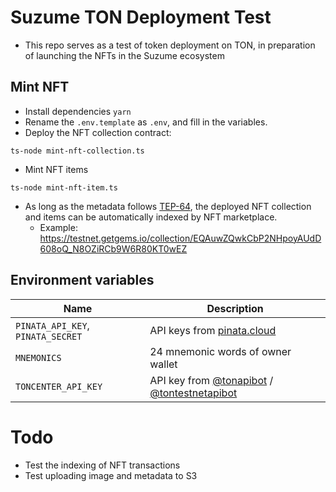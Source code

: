 # Suzume TON Deployment Test
- This repo serves as a test of token deployment on TON, in preparation of launching the NFTs in the Suzume ecosystem

## Mint NFT
- Install dependencies `yarn`
- Rename the `.env.template` as `.env`, and fill in the variables.
- Deploy the NFT collection contract:
```
ts-node mint-nft-collection.ts
```
- Mint NFT items
```
ts-node mint-nft-item.ts
```
- As long as the metadata follows [TEP-64](https://github.com/ton-blockchain/TEPs/blob/master/text/0064-token-data-standard.md#jetton-metadata-attributes), the deployed NFT collection and items can be automatically indexed by NFT marketplace.
  - Example: https://testnet.getgems.io/collection/EQAuwZQwkCbP2NHpoyAUdD608oQ_N8OZiRCb9W6R80KT0wEZ


## Environment variables

| Name                                     | Description                              |
| ---------------------------------------- | ---------------------------------------- |
| `PINATA_API_KEY`, `PINATA_SECRET`| API keys from [pinata.cloud](https://pinata.cloud)|
| `MNEMONICS`                               | 24 mnemonic words of owner wallet        |
| `TONCENTER_API_KEY`                      | API key from [@tonapibot](https://t.me/tonapibot) / [@tontestnetapibot](https:/t.me/tontestnetapibot)        

# Todo
- Test the indexing of NFT transactions
- Test uploading image and metadata to S3